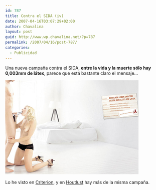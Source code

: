 ```yaml
---
id: 787
title: Contra el SIDA (iv)
date: 2007-04-16T03:07:29+02:00
author: Chavalina
layout: post
guid: http://www.wp.chavalina.net/?p=787
permalink: /2007/04/16/post-787/
categories:
  - Publicidad
---
```

Una nueva campaña contra el SIDA, **entre la vida y la muerte sólo hay 0,003mm de látex**, parece que está bastante claro el mensaje… 

<p class="imgcentro">
  <img src="/imagenes/fotos/sida-den.jpg" alt="Chica haciendo una felación a un hombre cuyo pene es una pistola" />
</p>

Lo he visto en <a href="http://www.criteriondg.info/wordpress/archives/2007/04/16/hiv/" target="_blank">Criterion</a>, y en <a href="http://blogger.xs4all.nl/marcg/archive/2007/04/01/196678.aspx" target="_blank">Houtlust</a> hay más de la misma campaña.